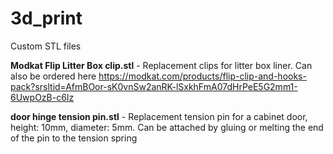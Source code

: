 # 3d_print
Custom STL files


**Modkat Flip Litter Box clip.stl** - Replacement clips for litter box liner. Can also be ordered here https://modkat.com/products/flip-clip-and-hooks-pack?srsltid=AfmBOor-sK0vnSw2anRK-lSxkhFmA07dHrPeE5G2mm1-6UwpOzB-c6Iz



**door hinge tension pin.stl** - Replacement tension pin for a cabinet door, height: 10mm, diameter: 5mm. Can be attached by gluing or melting the end of the pin to the tension spring
